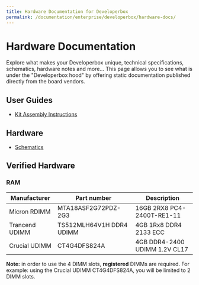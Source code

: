 ```yaml
---
title: Hardware Documentation for Developerbox
permalink: /documentation/enterprise/developerbox/hardware-docs/
---
```

# Hardware Documentation

Explore what makes your Developerbox unique, technical specifications, schematics, hardware notes and more... This page allows you to see what is under the "Developerbox hood" by offering static documentation published directly from the board vendors.

## User Guides

- [Kit Assembly Instructions](MN04-00002-2E.pdf)

## Hardware

- [Schematics](mzsc2am_v03_20180115_a.pdf)

## Verified Hardware

### RAM

| Manufacturer | Part number | Description |
| --- | --- | --- |
| Micron RDIMM | MTA18ASF2G72PDZ-2G3 | 16GB 2RX8 PC4-2400T-RE1-11 |
| Trancend UDIMM | TS512MLH64V1H DDR4 UDIMM | 4GB 1Rx8 DDR4 2133 ECC |
| Crucial UDIMM | CT4G4DFS824A | 4GB DDR4-2400 UDIMM 1.2V CL17 |

**Note:** in order to use the 4 DIMM slots, **registered** DIMMs are required. For example: using the Crucial UDIMM CT4G4DFS824A, you will be limited to 2 DIMM slots.
